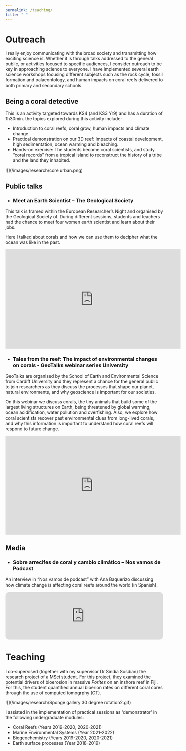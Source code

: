 ```yaml
---
permalink: /teaching/
title: " "
---
```

# Outreach
I really enjoy communicating with the broad society and transmitting how exciting science is. Whether it is through talks addressed to the general public, or activities focused to specific audiences, I consider outreach to be key in approaching science to everyone. 
I have implemented several earth science workshops focusing different subjects such as the rock cycle, fossil formation and palaeontology, and human impacts on coral reefs delivered to both primary and secondary schools. 

## Being a coral detective 
This is an activity targeted towards KS4 (and KS3 Yr9) and has a duration of 1h30min. the topics explored during this activity include: 
-	Introduction to coral reefs, coral grow, human impacts and climate change
-	Practical demonstration on our 3D reef: Impacts of coastal development, high sedimentation, ocean warming and bleaching. 
-	Hands-on exercise: The students become coral scientists, and study “coral records” from a tropical island to reconstruct the history of a tribe and the land they inhabited. 

![](/images/research/core urban.png)


## Public talks 
- ### Meet an Earth Scientist – The Geological Society
This talk is framed within the European Researcher’s Night and organised by the Geological Society of.  During different sessions, students and teachers had the chance to meet four women earth scientist and learn about their jobs. 

Here I talked about corals and how we can use them to decipher what the ocean was like in the past. 
<iframe width="560" height="315" src="https://www.youtube.com/embed/8_JTchHJEqA" title="YouTube video player" frameborder="0" allow="accelerometer; autoplay; clipboard-write; encrypted-media; gyroscope; picture-in-picture" allowfullscreen></iframe>

- ### Tales from the reef: The impact of environmental changes on corals - GeoTalks webinar series University 
GeoTalks are organised by the School of Earth and Environmental Science from Cardiff University and they represent a chance for the general public to join researchers as they discuss the processes that shape our planet, natural environments, and why geoscience is important for our societies.

On this webinar we discuss corals, the tiny animals that build some of the largest living structures on Earth, being threatened by global warming, ocean acidification, water pollution and overfishing. Also, we explore how coral scientists recover past environmental clues from long-lived corals, and why this information is important to understand how coral reefs will respond to future change.
<iframe width="560" height="315" src="https://www.youtube.com/embed/3XPbmNAqXGQ" title="YouTube video player" frameborder="0" allow="accelerometer; autoplay; clipboard-write; encrypted-media; gyroscope; picture-in-picture" allowfullscreen></iframe>


## Media 
- ### Sobre arrecifes de coral y cambio climático – Nos vamos de Podcast
An interview in “Nos vamos de podcast” with Ana Baquerizo discussing how climate change is affecting coral reefs around the world (in Spanish).
<iframe style="border-radius:12px" src="https://open.spotify.com/embed/episode/4tROfIBpFAk1NiZ5vt5Ho5?utm_source=generator&theme=0" width="100%" height="152" frameBorder="0" allowfullscreen="" allow="autoplay; clipboard-write; encrypted-media; fullscreen; picture-in-picture"></iframe>


# Teaching
I co-supervised (together with my supervisor Dr Sindia Sosdian) the research project of a MSci student. For this project, they examined the potential drivers of bioerosion in massive <i>Porites</i> on an inshore reef in Fiji. For this, the student quantified annual bioerion rates on different coral cores through the use of computed tomogrphy (CT). 

![](/images/research/Sponge gallery 30 degree rotation2.gif)

I assisted in the implementation of practical sessions as 'demonstrator' in the following undergraduate modules: 
- Coral Reefs (Years 2019-2020, 2020-2021)
- Marine Environmental Systems (Year 2021-2022)
- Biogeochemistry (Years 2019-2020, 2020-2021)    
- Earth surface processes (Year 2018-2019)
